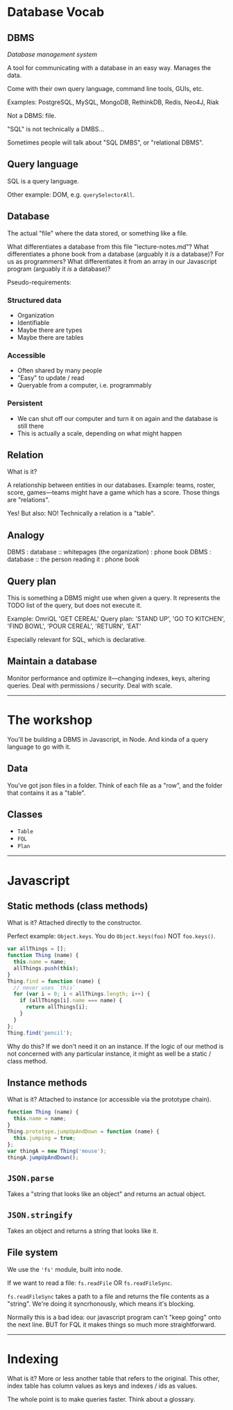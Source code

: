 # Database Vocab

## DBMS

*Database management system*

A tool for communicating with a database in an easy way. Manages the data.

Come with their own query language, command line tools, GUIs, etc.

Examples: PostgreSQL, MySQL, MongoDB, RethinkDB, Redis, Neo4J, Riak

Not a DBMS: file.

"SQL" is not technically a DMBS...

Sometimes people will talk about "SQL DMBS", or "relational DBMS".

## Query language

SQL is a query language.

Other example: DOM, e.g. `querySelectorAll`.

## Database

The actual "file" where the data stored, or something like a file.

What differentiates a database from this file "lecture-notes.md"? What differentiates a phone book from a database (arguably it *is* a database)? For us as programmers? What differentiates it from an array in our Javascript program (arguably it *is* a database)?

Pseudo-requirements:

### Structured data
- Organization
- Identifiable
- Maybe there are types
- Maybe there are tables

### Accessible
- Often shared by many people
- "Easy" to update / read
- Queryable from a computer, i.e. programmably

### Persistent
- We can shut off our computer and turn it on again and the database is still there
- This is actually a scale, depending on what might happen

## Relation

What is it?

A relationship between entities in our databases. Example: teams, roster, score, games—teams might have a game which has a score. Those things are "relations".

Yes! But also: NO! Technically a relation is a "table".

## Analogy

DBMS : database :: whitepages (the organization) : phone book
DBMS : database :: the person reading it : phone book

## Query plan

This is something a DBMS might use when given a query. It represents the TODO list of the query, but does not execute it.

Example: OmriQL 'GET CEREAL'
Query plan: 'STAND UP', 'GO TO KITCHEN', 'FIND BOWL', 'POUR CEREAL', 'RETURN', 'EAT'

Especially relevant for SQL, which is declarative.

## Maintain a database

Monitor performance and optimize it—changing indexes, keys, altering queries. Deal with permissions / security. Deal with scale.

---

# The workshop

You'll be building a DBMS in Javascript, in Node. And kinda of a query language to go with it.

## Data

You've got json files in a folder. Think of each file as a "row", and the folder that contains it as a "table".

## Classes

- `Table`
- `FQL`
- `Plan`

---

# Javascript

## Static methods (class methods)

What is it? Attached directly to the constructor.

Perfect example: `Object.keys`. You do `Object.keys(foo)` NOT `foo.keys()`.

```js
var allThings = [];
function Thing (name) {
  this.name = name;
  allThings.push(this);
}
Thing.find = function (name) {
  // never uses `this`
  for (var i = 0; i < allThings.length; i++) {
    if (allThings[i].name === name) {
      return allThings[i];
    }
  }
};
Thing.find('pencil');
```

Why do this? If we don't need it on an instance. If the logic of our method is not concerned with any particular instance, it might as well be a static / class method.

## Instance methods

What is it? Attached to instance (or accessible via the prototype chain).

```js
function Thing (name) {
  this.name = name;
}
Thing.prototype.jumpUpAndDown = function (name) {
  this.jumping = true;
};
var thingA = new Thing('mouse');
thingA.jumpUpAndDown();
```

## `JSON.parse`

Takes a "string that looks like an object" and returns an actual object.

## `JSON.stringify`

Takes an object and returns a string that looks like it.

## File system

We use the `'fs'` module, built into node.

If we want to read a file: `fs.readFile` OR `fs.readFileSync`.

`fs.readFileSync` takes a path to a file and returns the file contents as a "string". We're doing it syncrhonously, which means it's blocking.

Normally this is a bad idea: our javascript program can't "keep going" onto the next line. BUT for FQL it makes things so much more straightforward.

---

# Indexing

What is it? More or less another table that refers to the original. This other, index table has column values as keys and indexes / ids as values.

The whole point is to make queries faster. Think about a glossary.
